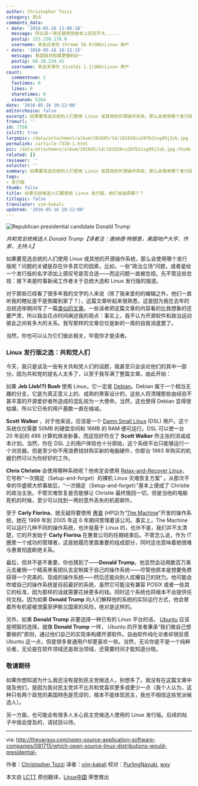 ```yaml
---
author: Christopher Tozzi
category: 观点
comments_data:
- date: '2016-05-16 11:06:18'
  message: 所以说一党还是两党根本上区别不大......
  postip: 153.150.178.8
  username: 来自日本的 Chrome 50.0|GNU/Linux 用户
- date: '2016-05-16 16:12:15'
  message: 我認爲共和黨更像BSD～
  postip: 60.28.234.42
  username: 来自天津的 Vivaldi 1.1|GNU/Linux 用户
count:
  commentnum: 2
  favtimes: 0
  likes: 0
  sharetimes: 0
  viewnum: 5264
date: '2016-05-16 10:12:00'
editorchoice: false
excerpt: 如果要竞选总统的人们使用 Linux 或其他的开源操作系统，那么会使用哪个发行版呢？
fromurl: ''
id: 7338
islctt: true
largepic: /data/attachment/album/201605/14/181658cu28fb2zsg99j2sb.jpg
permalink: /article-7338-1.html
pic: /data/attachment/album/201605/14/181658cu28fb2zsg99j2sb.jpg.thumb.jpg
related: []
reviewer: ''
selector: ''
summary: 如果要竞选总统的人们使用 Linux 或其他的开源操作系统，那么会使用哪个发行版呢？
tags:
- 发行版
thumb: false
title: 如果总统候选人们要使用 Linux 发行版，他们会选择哪个？
titlepic: false
translator: vim-kakali
updated: '2016-05-16 10:12:00'
---
```


![Republican presidential candidate Donald Trump
](/data/attachment/album/201605/14/181658cu28fb2zsg99j2sb.jpg)


*共和党总统候选人 Donald Trump【译者注：唐纳德·特朗普，美国地产大亨、作家、主持人】*


如果要竞选总统的人们使用 Linux 或其他的开源操作系统，那么会使用哪个发行版呢？问题的关键是存在许多其它的因素，比如，一些“政治立场”问题，或者是给一个发行版的名字添加上感叹号是否合适——而这问题一直被忽视。先不管这些忽视：接下来是时事新闻工作者关于总统大选和 Linux 发行版的报道。


对于那些已经看了很多年我的文字的人来说（除了我亲爱的的编辑之外，他们一直听我的瞎扯是不是倒霉到家了？），这篇文章听起来很熟悉，这是因为我在去年的总统选举期间写了一篇[类似的文章](http://thevarguy.com/open-source-application-software-companies/aligning-linux-distributions-presidential-hopefuls)。一些读者把这篇文章的内容看的比我想象的还要严肃，所以我会花点时间阐述我的观点：事实上，我不认为开源软件和政治运动彼此之间有多大的关系。我写那样的文章仅仅是新的一周的自我消遣罢了。


当然，你也可以认为它们彼此相关，毕竟你才是读者。


### Linux 发行版之选：共和党人们


今天，我只是谈及一些有关共和党人们的话题，我甚至只会谈论他们的其中一部分。因为共和党的提名人太多了，以至于我写满了整篇文章。由此开始：


如果 **Jeb (Jeb!?) Bush** 使用 Linux，它一定是 [Debian](http://debian.org/)。Debian 属于一个相当无趣的分支，它是为真正意义上的、成熟的黑客设计的，这些人将清理那些由经验不甚丰富的开源爱好者所造成的混乱视为一大使命。当然，这也使得 Debian 显得很枯燥，所以它已有的用户基数一直在缩减。


**Scott Walker** ，对于他来说，应该是一个 [Damn Small Linux](http://www.damnsmalllinux.org/) (DSL) 用户。这个系统仅仅需要 50MB 的硬盘空间和 16MB 的 RAM 便可运行。DSL 可以使一台 20 年前的 486 计算机焕发新春，而这恰好符合了 **Scott Walker** 所主张的消减成本计划。当然，你在 DSL 上的用户体验也十分原始，这个系统平台只能够运行一个浏览器。但是至少你不用浪费钱财购买新的电脑硬件，你那台 1993 年购买的机器仍然可以为你好好的工作。


**Chris Christie** 会使用哪种系统呢？他肯定会使用 [Relax-and-Recover Linux](http://relax-and-recover.org/)，它号称“一次搞定（Setup-and-forget）的裸机 Linux 灾难恢复方案” 。从那次不幸的华盛顿大桥事故后，“一次搞定（Setup-and-forget）”基本上便成了 Christie 的政治主张。不管灾难恢复是否能够让 Christie 最终挽回一切，但是当他的电脑死机的时候，至少可以找到一两封意外丢失的机密邮件。


至于 **Carly Fiorina**，她无疑将要使用 [惠普](http://hp.com/) (HPQ)为“[The Machine](http://thevarguy.com/open-source-application-software-companies/061614/hps-machine-open-source-os-truly-revolutionary)”开发的操作系统，她在 1999 年到 2005 年这 6 年期间管理着该公司。事实上，The Machine 可以运行几种不同的操作系统，也许是基于 Linux 的，也许不是，我们并不太清楚，它的开发始于 **Carly Fiorina** 在惠普公司的任期结束后。不管怎么说，作为 IT 圈里一个成功的管理者，这是她履历里面重要的组成部分，同时这也意味着她很难与惠普彻底断绝关系。


最后，但并不是不重要，你也猜到了——**Donald Trump**。他显然会动用数百万美元去雇佣一个精英黑客团队去定制属于自己的操作系统——尽管他原本是想要免费获得一个完美的、现成的操作系统——然后还能向别人炫耀自己的财力。他可能会吹嘘自己的操作系统是目前最好的系统，虽然它可能没有兼容 POSIX 或者一些其它的标准，因为那样的话就需要花掉更多的钱。同时这个系统也将根本不会提供任何文档，因为如果 **Donald Trump** 向人们解释他的系统的实际运行方式，他会冒着所有机密被泄露至伊斯兰国家的风险，绝对是这样的。


另外，如果 **Donald Trump** 非要选择一种已有的 Linux 平台的话， [Ubuntu](http://ubuntu.com/) 应该是明智的选择。就像 **Donald Trump** 一样， Ubuntu 的开发者秉承“我们做自己想要做的”原则，通过他们自己的实现来构建开源软件。自由软件纯化论者却很反感 Ubuntu 这一点，但是很多普通用户却更喜欢一些。当然，无论你是不是一个纯粹论者，无论是在软件领域还是政治领域，还需要时间才能知道分晓。


### 敬请期待


如果你想知道为什么我还没有提到民主党候选人，别想多了。我没有在这篇文章中提及他们，是因为我对民主党并不比共和党喜欢更多或更少一点（我个人认为，这种只有两个政党的美国特色是荒谬的，根本不能体现民主，我也不相信这些党派候选人）。


另一方面，也可能会有很多人关心民主党候选人使用的 Linux 发行版。后续的帖子中我会提及的，请拭目以待。




---


via: <http://thevarguy.com/open-source-application-software-companies/081715/which-open-source-linux-distributions-would-presidential->


作者：[Christopher Tozzi](http://thevarguy.com/author/christopher-tozzi) 译者：[vim-kakali](https://github.com/vim-kakali) 校对：[PurlingNayuki](https://github.com/PurlingNayuki), [wxy](https://github.com/wxy/)


本文由 [LCTT](https://github.com/LCTT/TranslateProject) 原创翻译，[Linux中国](https://linux.cn/) 荣誉推出